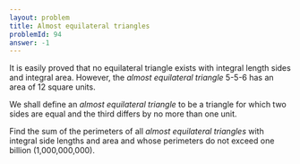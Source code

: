 ```yaml
---
layout: problem
title: Almost equilateral triangles
problemId: 94
answer: -1
---
```

It is easily proved that no equilateral triangle exists with integral length sides and integral area. However, the *almost equilateral triangle* 5-5-6 has an area of 12 square units.

We shall define an *almost equilateral triangle* to be a triangle for which two sides are equal and the third differs by no more than one unit.

Find the sum of the perimeters of all *almost equilateral triangles* with integral side lengths and area and whose perimeters do not exceed one billion (1,000,000,000).